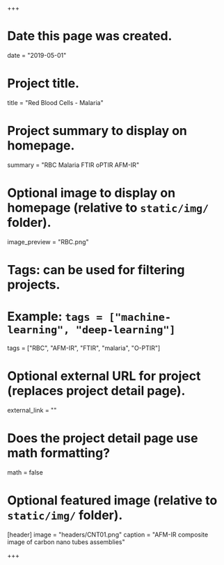 +++
# Date this page was created.
date = "2019-05-01"

# Project title.
title = "Red Blood Cells - Malaria"

# Project summary to display on homepage.
summary = "RBC Malaria FTIR oPTIR AFM-IR"

# Optional image to display on homepage (relative to `static/img/` folder).
image_preview = "RBC.png"

# Tags: can be used for filtering projects.
# Example: `tags = ["machine-learning", "deep-learning"]`
tags = ["RBC", "AFM-IR", "FTIR", "malaria", "O-PTIR"]

# Optional external URL for project (replaces project detail page).
external_link = ""

# Does the project detail page use math formatting?
math = false

# Optional featured image (relative to `static/img/` folder).
[header]
image = "headers/CNT01.png"
caption = "AFM-IR composite image of carbon nano tubes assemblies"

+++
